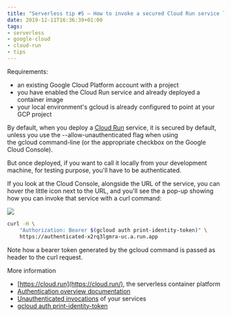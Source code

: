 ```yaml
---
title: "Serverless tip #5 — How to invoke a secured Cloud Run service locally"
date: 2019-12-11T16:36:39+01:00
tags:
- serverless
- google-cloud
- cloud-run
- tips
---
```


Requirements:

-   an existing Google Cloud Platform account with a project
-   you have enabled the Cloud Run service and already deployed a container image
-   your local environment's gcloud is already configured to point at your GCP project

By default, when you deploy a [Cloud Run](https://cloud.run/) service, it is secured by default, unless you use the --allow-unauthenticated flag when using the gcloud command-line (or the appropriate checkbox on the Google Cloud Console).

But once deployed, if you want to call it locally from your development machine, for testing purpose, you'll have to be authenticated.

If you look at the Cloud Console, alongside the URL of the service, you can hover the little icon next to the URL, and you'll see the a pop-up showing how you can invoke that service with a curl command:

![](/img/serverless-tips/st5-cr-call-authenticated-service.png)

```bash
curl -H \
    "Authorization: Bearer $(gcloud auth print-identity-token)" \
    https://authenticated-x2rq3lgmra-uc.a.run.app
```

Note how a bearer token generated by the gcloud command is passed as header to the curl request.

More information

-   [https://cloud.run](https://cloud.run/), the serverless container platform
-   [Authentication overview documentation](https://cloud.google.com/run/docs/authenticating/overview)
-   [Unauthenticated invocations](https://cloud.google.com/run/docs/authenticating/public) of your services
-   [gcloud auth print-identity-token](https://cloud.google.com/sdk/gcloud/reference/auth/print-identity-token)